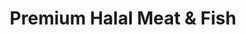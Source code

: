 ---
title: "Premium Halal Meat & Fish"
url: /bronx/premium-halal-meat-and-fish/
shop: supermarket
---